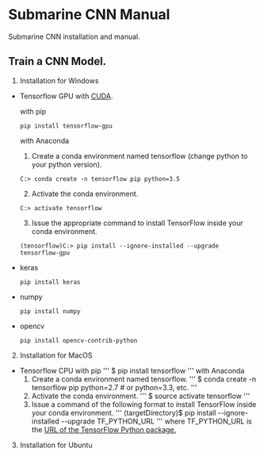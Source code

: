 # Submarine CNN Manual
Submarine CNN installation and manual.
## Train a CNN Model.
1. Installation for Windows
  - Tensorflow GPU with [CUDA](https://developer.nvidia.com/cuda-downloads).
    
    with pip
    ```
    pip install tensorflow-gpu
    ```
    with Anaconda
    1. Create a conda environment named tensorflow (change python to your python version).
    ```
    C:> conda create -n tensorflow pip python=3.5 
    ```
    2. Activate the conda environment.
    ```
    C:> activate tensorflow
    ```
    3. Issue the appropriate command to install TensorFlow inside your conda environment.
    ```
    (tensorflow)C:> pip install --ignore-installed --upgrade tensorflow-gpu 
    ```
  - keras
    ```
    pip install keras
    ```
  - numpy
    ```
    pip install numpy
    ```
  - opencv
    ```
    pip install opencv-contrib-python
    ``` 
2. Installation for MacOS
  - Tensorflow CPU
    with pip
    '''
    $ pip install tensorflow
    '''
    with Anaconda
    1. Create a conda environment named tensorflow.
    '''
    $ conda create -n tensorflow pip python=2.7 # or python=3.3, etc.
    '''
    2. Activate the conda environment.
    '''
    $ source activate tensorflow
    '''
    3. Issue a command of the following format to install TensorFlow inside your conda environment.
    '''
    (targetDirectory)$ pip install --ignore-installed --upgrade TF_PYTHON_URL
    '''
    where TF_PYTHON_URL is the [URL of the TensorFlow Python package.](https://www.tensorflow.org/install/install_mac#the_url_of_the_tensorflow_python_package)
    
3. Installation for Ubuntu

    
